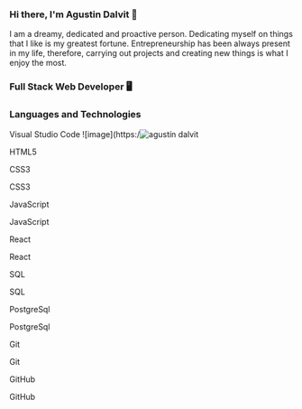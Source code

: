 ### Hi there, I'm Agustin Dalvit 👋

I am a dreamy, dedicated and proactive person. Dedicating myself on things that I like is my greatest fortune. Entrepreneurship has been always present in my life, therefore, carrying out projects and creating new things is what I enjoy the most.

### Full Stack Web Developer 🖥️

### Languages and Technologies 

Visual Studio Code
![image](https:/![agustín dalvit](https://user-images.githubusercontent.com/88558875/150273447-c983ac71-5556-448b-adc6-25524bf2dd8d.png)

HTML5

CSS3

CSS3

JavaScript

JavaScript

React

React

SQL

SQL

PostgreSql

PostgreSql

Git

Git

GitHub

GitHub


<!--
**zineR1/zineR1** is a ✨ _special_ ✨ repository because its `README.md` (this file) appears on your GitHub profile.

Here are some ideas to get you started:

- 🔭 I’m currently working on ...
- 🌱 I’m currently learning ...
- 👯 I’m looking to collaborate on ...
- 🤔 I’m looking for help with ...
- 💬 Ask me about ...
- 📫 How to reach me: ...
- 😄 Pronouns: ...
- ⚡ Fun fact: ...
-->

